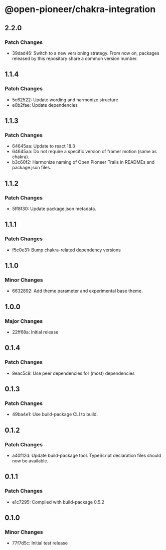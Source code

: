 # @open-pioneer/chakra-integration

## 2.2.0

### Patch Changes

-   39dad46: Switch to a new versioning strategy.
    From now on, packages released by this repository share a common version number.

## 1.1.4

### Patch Changes

-   5c62522: Update wording and harmonize structure
-   e0b2fae: Update dependencies

## 1.1.3

### Patch Changes

-   64645aa: Update to react 18.3
-   64645aa: Do not require a specific version of framer motion (same as chakra).
-   b3c60f2: Harmonize naming of Open Pioneer Trails in READMEs and package.json files.

## 1.1.2

### Patch Changes

-   5ff8f30: Update package.json metadata.

## 1.1.1

### Patch Changes

-   f5c0e31: Bump chakra-related dependency versions

## 1.1.0

### Minor Changes

-   6632892: Add theme parameter and experimental base theme.

## 1.0.0

### Major Changes

-   22ff68a: Initial release

## 0.1.4

### Patch Changes

-   9eac5c9: Use peer dependencies for (most) dependencies

## 0.1.3

### Patch Changes

-   49ba4e1: Use build-package CLI to build.

## 0.1.2

### Patch Changes

-   a40f12d: Update build-package tool. TypeScript declaration files should now be available.

## 0.1.1

### Patch Changes

-   e1c7295: Compiled with build-package 0.5.2

## 0.1.0

### Minor Changes

-   77f7d5c: Initial test release
